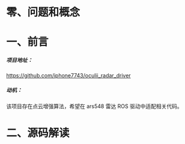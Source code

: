# 零、问题和概念

# 一、前言

##### 项目地址：

https://github.com/iphone7743/oculii_radar_driver

##### 动机：

该项目存在点云增强算法，希望在 ars548 雷达 ROS 驱动中适配相关代码。

# 二、源码解读



